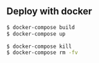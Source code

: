 ## Deploy with docker

```bash
$ docker-compose build
$ docker-compose up
```

```bash
$ docker-compose kill
$ docker-compose rm -fv
```

